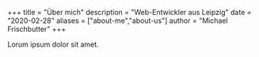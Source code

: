+++
title = "Über mich"
description = "Web-Entwickler aus Leipzig"
date = "2020-02-28"
aliases = ["about-me","about-us"]
author = "Michael Frischbutter"
+++

Lorum ipsum dolor sit amet.